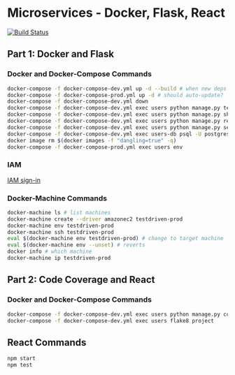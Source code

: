 # Microservices - Docker, Flask, React

[![Build Status](https://travis-ci.com/huarngpa/microservices-flask-react.svg?branch=master)](https://travis-ci.com/huarngpa/microservices-flask-react)

## Part 1: Docker and Flask

### Docker and Docker-Compose Commands
```sh
docker-compose -f docker-compose-dev.yml up -d --build # when new deps
docker-compose -f docker-compose-prod.yml up -d # should auto-update?
docker-compose -f docker-compose-dev.yml down
docker-compose -f docker-compose-dev.yml exec users python manage.py test
docker-compose -f docker-compose-dev.yml exec users python manage.py shell
docker-compose -f docker-compose-dev.yml exec users python manage.py recreate_db
docker-compose -f docker-compose-dev.yml exec users python manage.py seed_db
docker-compose -f docker-compose-dev.yml exec users-db psql -U postgres
docker image rm $(docker images -f "dangling=true" -q)
docker-compose -f docker-compose-prod.yml exec users env
```

### IAM
[IAM sign-in](https://huarngpa.signin.aws.amazon.com/console)

### Docker-Machine Commands
```sh
docker-machine ls # list machines
docker-machine create --driver amazonec2 testdriven-prod
docker-machine env testdriven-prod
docker-machine ssh testdriven-prod
eval $(docker-machine env testdriven-prod) # change to target machine
eval $(docker-machine env --unset) # reverts
docker info # which machine
docker-machine ip testdriven-prod
```

## Part 2: Code Coverage and React

### Docker and Docker-Compose Commands
```sh
docker-compose -f docker-compose-dev.yml exec users python manage.py cov
docker-compose -f docker-compose-dev.yml exec users flake8 project
```

## React Commands
```sh
npm start
npm test
```
